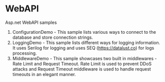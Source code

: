 # WebAPI
Asp.net WebAPI samples
1. ConfigurationDemo - This sample lists various ways to connect to the database and store connection strings.
2. LoggingDemo - This sample lists different ways for logging information. It uses Serilog for logging and uses SEQ (https://datalust.co) for logs processing.
3. MiddlewareDemo - This sample showcases two built in middlewares - Rate Limit and Request Timeout. Rate Limit is used to prevent DDoS attacks and Request Timeout middleware is used to handle request timeouts in an elegant manner.
